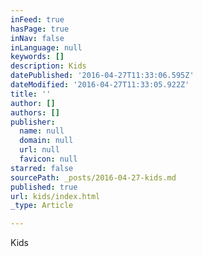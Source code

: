 ```yaml
---
inFeed: true
hasPage: true
inNav: false
inLanguage: null
keywords: []
description: Kids
datePublished: '2016-04-27T11:33:06.595Z'
dateModified: '2016-04-27T11:33:05.922Z'
title: ''
author: []
authors: []
publisher:
  name: null
  domain: null
  url: null
  favicon: null
starred: false
sourcePath: _posts/2016-04-27-kids.md
published: true
url: kids/index.html
_type: Article

---
```

Kids